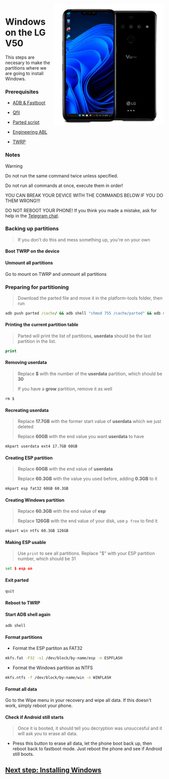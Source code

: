  <img align="right" src="/devices/flashlmdd.png" width="350" alt="Windows 11 Running On A V50">


# Windows on the LG V50

This steps are necesary to make the partitions where we are going to install Windows.

### Prerequisites
- [ADB & Fastboot](https://developer.android.com/studio/releases/platform-tools)

- [Qfil](https://github.com/woa-lge/Port-Windows-11-Lge-devices/releases/tag/qfil)
  
- [Parted script](https://github.com/woa-lge/Port-Windows-11-Lge-devices/releases/download/parted/parted)

- [Engineering ABL](https://github.com/woa-lge/Port-Windows-11-Lge-devices/releases/download/abl/engabl_sm8150_lge.bin)
  
- [TWRP](https://github.com/woa-lge/Port-Windows-11-Lge-devices/releases/download/recoveries/twrp-installer-V50.zip)

### Notes
> [!WARNING]  
> 
> Do not run the same command twice unless specified.
>  
> Do not run all commands at once, execute them in order!
>
> YOU CAN BREAK YOUR DEVICE WITH THE COMMANDS BELOW IF YOU DO THEM WRONG!!!
>
> DO NOT REBOOT YOUR PHONE! If you think you made a mistake, ask for help in the [Telegram chat](https://t.me/lgedevices).

### Backing up partitions
> If you don't do this and mess something up, you're on your own

#### Boot TWRP on the device

#### Unmount all partitions
Go to mount on TWRP and unmount all partitions

### Preparing for partitioning
> Download the parted file and move it in the platform-tools folder, then run
```cmd
adb push parted /cache/ && adb shell "chmod 755 /cache/parted" && adb shell /cache/parted /dev/block/sda
```

#### Printing the current partition table
> Parted will print the list of partitions, **userdata** should be the last partition in the list.
```cmd
print
```

#### Removing userdata
> Replace **$** with the number of the **userdata** partition, which should be **30**
> 
> If you have a **grow** partition, remove it as well
```cmd
rm $
```

#### Recreating userdata
> Replace **17.7GB** with the former start value of **userdata** which we just deleted
>
> Replace **60GB** with the end value you want **userdata** to have
```cmd
mkpart userdata ext4 17.7GB 60GB
```

#### Creating ESP partition
> Replace **60GB** with the end value of **userdata**
>
> Replace **60.3GB** with the value you used before, adding **0.3GB** to it
```cmd
mkpart esp fat32 60GB 60.3GB
```

#### Creating Windows partition
> Replace **60.3GB** with the end value of **esp**
>
> Replace **126GB** with the end value of your disk, use `p free` to find it
```cmd
mkpart win ntfs 60.3GB 126GB
```

#### Making ESP usable
> Use `print` to see all partitions. Replace "$" with your ESP partition number, which should be 31
```cmd
set $ esp on
```

#### Exit parted
```cmd
quit
```
#### Reboot to TWRP

#### Start ADB shell again
```cmd
adb shell
```

#### Format partitions
- Format the ESP partiton as FAT32
```sh
mkfs.fat -F32 -s1 /dev/block/by-name/esp -n ESPFLASH
```

- Format the Windows partition as NTFS
```sh
mkfs.ntfs -f /dev/block/by-name/win -n WINFLASH
```

#### Format all data
Go to the Wipe menu in your recovery and wipe all data. If this doesn't work, simply reboot your phone.

#### Check if Android still starts
> Once it is booted, it should tell you decryption was unsuccesful and it will ask you to erase all data.
- Press this button to erase all data, let the phone boot back up, then reboot back to fastboot mode.
Just reboot the phone and see if Android still boots.

## [Next step: Installing Windows](2-install.md)
